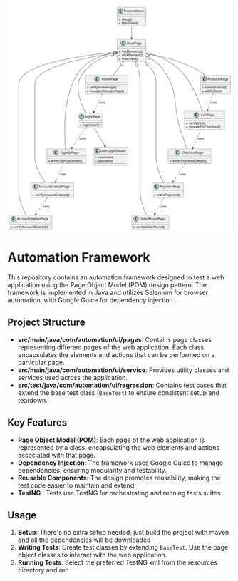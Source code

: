 [![](FrameworkClassesRelationshipsUML.svg)](https://www.plantuml.com/plantuml/uml/TPJHhX8n48Rl-nJhdSRiUG1ZJa0WUa6KwF80atPO6xejQRiWKTvT2pjbi8NB-JlVDrlQpa847yV1Y3SATzfYytsrwEPVFwzNZJGGWX3tmYS8k84Ucz-Y-VTxhwsEAuC3sXZUlhlLfD5oFnMfXZQYx_1NAbmuy8iR7e17z7ftfYgrMpZg7Y9sRkrwRQVe8l8u7_-qRMPnVbvF0fCAsu2-0iYBHHxhvUMLCJuqOy30-JzqRxU7BA1FlPMN646RK9fOcyZqvAAWBjjufqOP0zS5D2ZZbD1-WLATMu2F5JM7S7XQNluJgKhKWtSICP5_ejoxiKOdYY0DVHabjUyYNh6D53pVIDugI95yFAdk9Pm7j0_A0VOubKiJRn349XaFAwvlNg7V692eoXrcOMdzlrMGYCGyhyldKhhHneL7Y3K_pwiZb031JcaQeg9uEiSI3TRdu7bjZX8WIZ6VXwjgbmcbiqf7xMoutwOu7kYyHmI_T2TxdULnUTk-vhUGGzF3ShtGquabxXZGMnXmkaWGmibv9Ixtsv-GHRkOeLNfQVuB)

# Automation Framework

This repository contains an automation framework designed to test a web application using the Page Object Model (POM)
design pattern. The framework is implemented in Java and utilizes Selenium for browser automation, with Google Guice for
dependency injection.

## Project Structure

- **src/main/java/com/automation/ui/pages**: Contains page classes representing different pages of the web application.
  Each class encapsulates the elements and actions that can be performed on a particular page.
- **src/main/java/com/automation/ui/service**: Provides utility classes and services used across the application.
- **src/test/java/com/automation/ui/regression**: Contains test cases that extend the base test class (`BaseTest`) to
  ensure consistent setup and teardown.

## Key Features

- **Page Object Model (POM)**: Each page of the web application is represented by a class, encapsulating the web
  elements and actions associated with that page.
- **Dependency Injection**: The framework uses Google Guice to manage dependencies, ensuring modularity and testability.
- **Reusable Components**: The design promotes reusability, making the test code easier to maintain and extend.
- **TestNG** : Tests use TestNG for orchestrating and running tests suites

## Usage

1. **Setup**: There's no extra setup needed, just build the project with maven and all the dependencies will be
   downloaded
2. **Writing Tests**: Create test classes by extending `BaseTest`. Use the page object classes to interact with the web
   application.
3. **Running Tests**: Select the preferred TestNG xml from the resources directory and run


